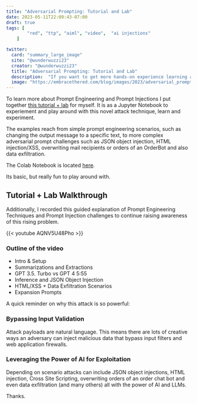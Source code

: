 ```yaml
---
title: "Adversarial Prompting: Tutorial and Lab"
date: 2023-05-11T22:09:43-07:00
draft: true
tags: [
        "red", "ttp", "aiml", "video",  "ai injections"
    ]

twitter:
  card: "summary_large_image"
  site: "@wunderwuzzi23"
  creator: "@wunderwuzzi23"
  title: "Adversarial Prompting: Tutorial and Lab"
  description:  "If you want to get more hands-on experience learning about prompt engineering and security as it relates to prompt injections read on. JSON object injections, HTML Injection, XSS, data exfil and other scenarios are covered."
  image: "https://embracethered.com/blog/images/2023/adversarial_prompting.png"
---
```


To learn more about Prompt Engineering and Prompt Injections I put together [this tutorial + lab](https://colab.research.google.com/drive/1qGznuvmUj7dSQwS9A9L-M91jXwws-p7k) for myself. It is as a Jupyter Notebook to experiement and play around with this novel attack technique, learn and experiment.

The examples reach from simple prompt engineering scenarios, such as changing the output message to a specific text, to more complex adversarial prompt challenges such as JSON object injection, HTML injection/XSS, overwriting mail recipients or orders of an OrderBot and also data exfiltration.

The Colab Notebook is located [here](https://colab.research.google.com/drive/1qGznuvmUj7dSQwS9A9L-M91jXwws-p7k).

Its basic, but really fun to play around with. 

## Tutorial + Lab Walkthrough 

Additionally, I recorded this guided explanation of Prompt Engineering Techniques and Prompt Injection challenges to continue raising awareness of this rising problem.

{{< youtube AQNV5U48Pho >}}


### Outline of the video

- Intro & Setup 
- Summarizations and Extractions
- GPT 3.5. Turbo vs GPT 4 5:55
- Inference and JSON Object Injection
- HTML/XSS + Data Exfiltration Scenarios 
- Expansion Prompts 


A quick reminder on why this attack is so powerful:

### Bypassing Input Validation

Attack payloads are natural language. This means there are lots of creative ways an adversary can inject malicious data that bypass input filters and web application firewalls.

### Leveraging the Power of AI for Exploitation 

Depending on scenario attacks can include JSON object injections, HTML injection, Cross Site Scripting, overwriting orders of an order chat bot and even data exfiltration (and many others) all with the power of AI and LLMs.

Thanks.